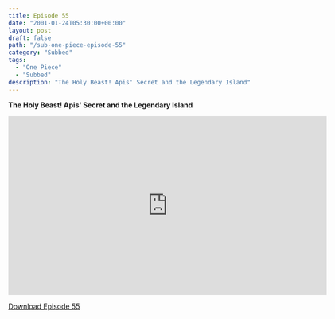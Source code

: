 ```yaml
---
title: Episode 55
date: "2001-01-24T05:30:00+00:00"
layout: post
draft: false
path: "/sub-one-piece-episode-55"
category: "Subbed"
tags:
  - "One Piece"
  - "Subbed"
description: "The Holy Beast! Apis' Secret and the Legendary Island"
---
```


**The Holy Beast! Apis' Secret and the Legendary Island**

<iframe width="640" height="360" src="https://www.fembed.com/v/6m92ywdzdor" frameborder="0" marginwidth=0 marginheight=0 scrolling=no allowfullscreen></iframe>

<a href="http://ouo.io/qs/eCodkFEQ?s=https://rapidvid.to/d/https://www.fembed.com/v/6m92ywdzdor">Download Episode 55</a>

